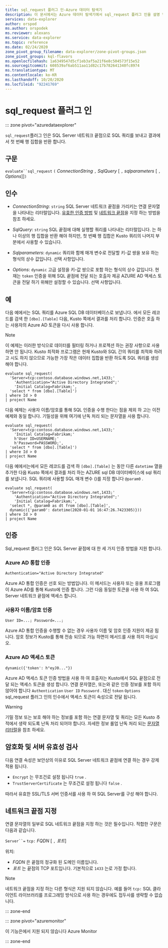 ```yaml
---
title: sql_request 플러그 인-Azure 데이터 탐색기
description: 이 문서에서는 Azure 데이터 탐색기에서 sql_request 플러그 인을 설명 합니다.
services: data-explorer
author: orspod
ms.author: orspodek
ms.reviewer: alexans
ms.service: data-explorer
ms.topic: reference
ms.date: 02/24/2020
zone_pivot_group_filename: data-explorer/zone-pivot-groups.json
zone_pivot_groups: kql-flavors
ms.openlocfilehash: 1a6349547d5cf1eb3af5a21f6e8c504573f15e52
ms.sourcegitcommit: 608539af6ab511aa11d82c17b782641340fc8974
ms.translationtype: MT
ms.contentlocale: ko-KR
ms.lasthandoff: 10/20/2020
ms.locfileid: "92241769"
---
```

# <a name="sql_request-plugin"></a>sql_request 플러그 인

::: zone pivot="azuredataexplorer"

`sql_request`플러그 인은 SQL Server 네트워크 끝점으로 SQL 쿼리를 보내고 결과에서 첫 번째 행 집합을 반환 합니다.

## <a name="syntax"></a>구문

  `evaluate``sql_request` `(` *ConnectionString* `,` *SqlQuery* [ `,` *sqlparameters* [ `,` *Options*]]`)`

## <a name="arguments"></a>인수

* *ConnectionString*: `string` SQL Server 네트워크 끝점을 가리키는 연결 문자열을 나타내는 리터럴입니다. [유효한 인증 방법](#authentication) 및 [네트워크 끝점](#specify-the-network-endpoint)을 지정 하는 방법을 참조 하세요.

* *SqlQuery*: `string` SQL 끝점에 대해 실행할 쿼리를 나타내는 리터럴입니다. 는 하나 이상의 행 집합을 반환 해야 하지만, 첫 번째 행 집합은 Kusto 쿼리의 나머지 부분에서 사용할 수 있습니다.

* *Sqlparameters*: `dynamic` 쿼리와 함께 매개 변수로 전달할 키-값 쌍을 보유 하는 형식의 상수 값입니다. 선택 사항입니다.
  
* *Options*: `dynamic` 고급 설정을 키-값 쌍으로 포함 하는 형식의 상수 값입니다. 현재는 `token` 인증을 위해 SQL 끝점에 전달 되는 호출자 제공 AZURE AD 액세스 토큰을 전달 하기 위해만 설정할 수 있습니다. 선택 사항입니다.

## <a name="examples"></a>예

다음 예에서는 SQL 쿼리를 Azure SQL DB 데이터베이스로 보냅니다. 에서 모든 레코드를 검색 한 `[dbo].[Table]` 다음, Kusto 쪽에서 결과를 처리 합니다. 인증은 호출 하는 사용자의 Azure AD 토큰을 다시 사용 합니다. 

> [!NOTE]
> 이 예제는 이러한 방식으로 데이터를 필터링 하거나 프로젝션 하는 권장 사항으로 사용 하면 안 됩니다. Kusto 최적화 프로그램은 현재 Kusto와 SQL 간의 쿼리를 최적화 하려고 시도 하지 않으므로 가능한 가장 작은 데이터 집합을 반환 하도록 SQL 쿼리를 생성 해야 합니다.

```kusto
evaluate sql_request(
  'Server=tcp:contoso.database.windows.net,1433;'
    'Authentication="Active Directory Integrated";'
    'Initial Catalog=Fabrikam;',
  'select * from [dbo].[Table]')
| where Id > 0
| project Name
```

다음 예제는 사용자 이름/암호를 통해 SQL 인증을 수행 한다는 점을 제외 하 고는 이전 예제와 동일 합니다. 기밀성을 위해 여기에 난독 처리 되는 문자열을 사용 합니다.

```kusto
evaluate sql_request(
  'Server=tcp:contoso.database.windows.net,1433;'
    'Initial Catalog=Fabrikam;'
    h'User ID=USERNAME;'
    h'Password=PASSWORD;',
  'select * from [dbo].[Table]')
| where Id > 0
| project Name
```

다음 예에서는에서 모든 레코드를 검색 하 `[dbo].[Table]` 는 동안 다른 `datetime` 열을 추가한 다음 Kusto 쪽에서 결과를 처리 하는 AZURE sql DB 데이터베이스에 sql 쿼리를 보냅니다.
SQL 쿼리에 사용할 SQL 매개 변수 ()를 지정 합니다 `@param0` .

```kusto
evaluate sql_request(
  'Server=tcp:contoso.database.windows.net,1433;'
    'Authentication="Active Directory Integrated";'
    'Initial Catalog=Fabrikam;',
  'select *, @param0 as dt from [dbo].[Table]',
  dynamic({'param0': datetime(2020-01-01 16:47:26.7423305)}))
| where Id > 0
| project Name
```

## <a name="authentication"></a>인증

Sql_request 플러그 인은 SQL Server 끝점에 대 한 세 가지 인증 방법을 지원 합니다.

### <a name="azure-ad-integrated-authentication"></a>Azure AD 통합 인증 

`Authentication="Active Directory Integrated"`

  Azure AD 통합 인증은 선호 되는 방법입니다. 이 메서드는 사용자 또는 응용 프로그램이 Azure AD를 통해 Kusto에 인증 합니다. 그런 다음 동일한 토큰을 사용 하 여 SQL Server 네트워크 끝점에 액세스 합니다.

### <a name="usernamepassword-authentication"></a>사용자 이름/암호 인증

`User ID=...; Password=...;`

  Azure AD 통합 인증을 수행할 수 없는 경우 사용자 이름 및 암호 인증 지원이 제공 됩니다. 암호 정보가 Kusto를 통해 전송 되므로 가능 하면이 메서드를 사용 하지 마십시오.

### <a name="azure-ad-access-token"></a>Azure AD 액세스 토큰

`dynamic({'token': h"eyJ0..."})`

   Azure AD 액세스 토큰 인증 방법을 사용 하 여 호출자는 Kusto에서 SQL 끝점으로 전달 되는 액세스 토큰을 생성 합니다. 연결 문자열은, 또는와 같은 인증 정보를 포함 하지 않아야 합니다 `Authentication` `User ID` `Password` . 대신 `token` `Options` sql_request 플러그 인의 인수에서 액세스 토큰이 속성으로 전달 됩니다.
     
> [!WARNING]
> 기밀 정보 또는 보호 해야 하는 정보를 포함 하는 연결 문자열 및 쿼리는 모든 Kusto 추적에서 생략 되도록 난독 처리 되어야 합니다.
> 자세한 정보 롤업 난독 처리 되는 [문자열 리터럴](scalar-data-types/string.md#obfuscated-string-literals)을 참조 하세요.

## <a name="encryption-and-server-validation"></a>암호화 및 서버 유효성 검사

다음 연결 속성은 보안상의 이유로 SQL Server 네트워크 끝점에 연결 하는 경우 강제 적용 됩니다.

* `Encrypt` 는 무조건로 설정 됩니다 `true` .
* `TrustServerCertificate` 는 무조건로 설정 됩니다 `false` .

따라서 유효한 SSL/TLS 서버 인증서를 사용 하 여 SQL Server를 구성 해야 합니다.

## <a name="specify-the-network-endpoint"></a>네트워크 끝점 지정

연결 문자열의 일부로 SQL 네트워크 끝점을 지정 하는 것은 필수입니다.
적합한 구문은 다음과 같습니다.

`Server``=` `tcp:` *FQDN* [ `,` *포트*]

위치:

* *FQDN* 은 끝점의 정규화 된 도메인 이름입니다.
* *포트* 는 끝점의 TCP 포트입니다. 기본적으로 `1433` 는로 가정 합니다.

> [!NOTE]
> 네트워크 끝점을 지정 하는 다른 형식은 지원 되지 않습니다.
> 예를 들어 `tcp:` SQL 클라이언트 라이브러리를 프로그래밍 방식으로 사용 하는 경우에도 접두사를 생략할 수 없습니다.

::: zone-end

::: zone pivot="azuremonitor"

이 기능은에서 지원 되지 않습니다 Azure Monitor

::: zone-end
